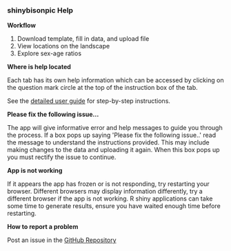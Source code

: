 ### shinybisonpic Help

**Workflow**

1. Download template, fill in data, and upload file
2. View locations on the landscape
3. Explore sex-age ratios

**Where is help located**

Each tab has its own help information which can be accessed by clicking on the question mark circle at the top of the instruction box of the tab. 

See the [detailed user guide](https://poissonconsulting.github.io/bisonpicsuite/articles/bisonpic-user-guide.html) for step-by-step instructions.

**Please fix the following issue...**

The app will give informative error and help messages to guide you through the process. 
If a box pops up saying 'Please fix the following issue..' read the message to understand the instructions provided. 
This may include making changes to the data and uploading it again. 
When this box pops up you must rectify the issue to continue.

**App is not working**

If it appears the app has frozen or is not responding, try restarting your browser. 
Different browsers may display information differently, try a different browser if the app is not working. R shiny applications can take some time to generate results, ensure you have waited enough time before restarting. 

**How to report a problem**

Post an issue in the [GitHub Repository](https://github.com/poissonconsulting/shinybisonpic/issues)
